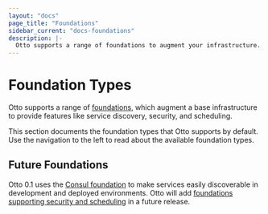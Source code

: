 ```yaml
---
layout: "docs"
page_title: "Foundations"
sidebar_current: "docs-foundations"
description: |-
  Otto supports a range of foundations to augment your infrastructure.
---
```


# Foundation Types

Otto supports a range of [foundations](/docs/concepts/foundations.html), which
augment a base infrastructure to provide features like service discovery,
security, and scheduling.

This section documents the foundation types that Otto supports by default. Use
the navigation to the left to read about the available foundation types.

## Future Foundations

Otto 0.1 uses the [Consul foundation](/docs/foundations/consul.html) to make
services easily discoverable in development and deployed environments.  Otto
will add [foundations supporting security and
scheduling](/docs/concepts/foundations.html#future-foundations) in a future
release.
